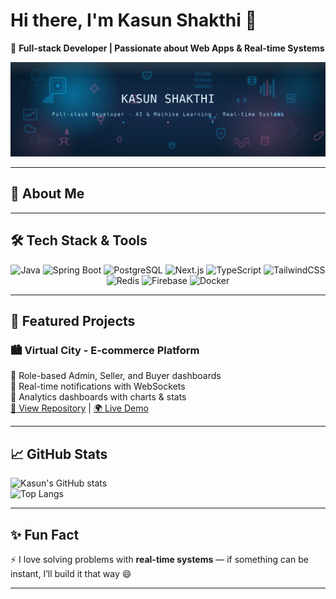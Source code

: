 # Hi there, I'm Kasun Shakthi 👋

🚀 **Full-stack Developer | Passionate about Web Apps & Real-time Systems**  

<p align="center">
  <img src="assets/glass-banner.svg" alt="Kasun Shakthi — Liquid Glass Banner" />
</p>



---

## 🌟 About Me


---

## 🛠️ Tech Stack & Tools

<p align="center">
  <img src="https://cdn.jsdelivr.net/gh/devicons/devicon/icons/java/java-original.svg" width="48" height="48" alt="Java"/>
  <img src="https://cdn.jsdelivr.net/gh/devicons/devicon/icons/spring/spring-original.svg" width="48" height="48" alt="Spring Boot"/>
  <img src="https://cdn.jsdelivr.net/gh/devicons/devicon/icons/postgresql/postgresql-original.svg" width="48" height="48" alt="PostgreSQL"/>
  <img src="https://cdn.jsdelivr.net/gh/devicons/devicon/icons/nextjs/nextjs-original.svg" width="48" height="48" alt="Next.js"/>
  <img src="https://cdn.jsdelivr.net/gh/devicons/devicon/icons/typescript/typescript-original.svg" width="48" height="48" alt="TypeScript"/>
  <img src="https://cdn.jsdelivr.net/gh/devicons/devicon/icons/tailwindcss/tailwindcss-plain.svg" width="48" height="48" alt="TailwindCSS"/>
  <img src="https://cdn.jsdelivr.net/gh/devicons/devicon/icons/redis/redis-original.svg" width="48" height="48" alt="Redis"/>
  <img src="https://cdn.jsdelivr.net/gh/devicons/devicon/icons/firebase/firebase-plain.svg" width="48" height="48" alt="Firebase"/>
  <img src="https://cdn.jsdelivr.net/gh/devicons/devicon/icons/docker/docker-original.svg" width="48" height="48" alt="Docker"/>
</p>



---

## 📌 Featured Projects
### 🏙️ Virtual City - E-commerce Platform  
🔹 Role-based Admin, Seller, and Buyer dashboards  
🔹 Real-time notifications with WebSockets  
🔹 Analytics dashboards with charts & stats  
[🔗 View Repository](https://github.com/your-repo-link) | [🌍 Live Demo](https://your-live-demo-link)



---

## 📈 GitHub Stats
![Kasun's GitHub stats](https://github-readme-stats.vercel.app/api?username=WIZARDKK&show_icons=true&theme=radical)  
![Top Langs](https://github-readme-stats.vercel.app/api/top-langs/?username=WIZARDKK&layout=compact&theme=radical)

---

## ✨ Fun Fact
⚡ I love solving problems with **real-time systems** — if something can be instant, I’ll build it that way 😄

---
